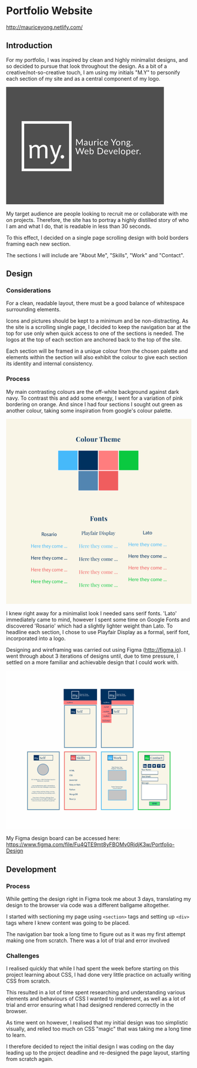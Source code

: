 # Portfolio Website
http://mauriceyong.netlify.com/
## Introduction
For my portfolio, I was inspired by clean and highly minimalist designs, and so decided to pursue that look throughout the design.
As a bit of a creative/not-so-creative touch, I am using my initials "M.Y" to personify each section of my site and as a central component of my logo.

![My Personal Logo](docs/img/logo.png)

My target audience are people looking to recruit me or collaborate with me on projects. Therefore, the site has to portray a highly distilled story of who I am and what I do, that is readable in less than 30 seconds.

To this effect, I decided on a single page scrolling design with bold borders framing each new section.

The sections I will include are "About Me", "Skills", "Work" and "Contact".

## Design
### Considerations
For a clean, readable layout, there must be a good balance of whitespace surrounding elements.

Icons and pictures should be kept to a minimum and be non-distracting. As the site is a scrolling single page, I decided to keep the navigation bar at the top for use only when quick access to one of the sections is needed. The logos at the top of each section are anchored back to the top of the site.

Each section will be framed in a unique colour from the chosen palette and elements within the section will also exhibit the colour to give each section its identity and internal consistency.

### Process
My main contrasting colours are the off-white background against dark navy. To contrast this and add some energy, I went for a variation of pink bordering on orange. And since I had four sections I sought out green as another colour, taking some inspiration from google's colour palette.

![Colour Theme](docs/img/color-theme.png)

I knew right away for a minimalist look I needed sans serif fonts. 'Lato' immediately came to mind, however I spent some time on Google Fonts and discovered 'Rosario' which had a slightly lighter weight than Lato. To headline each section, I chose to use Playfair Display as a formal, serif font, incorporated into a logo.

Designing and wireframing was carried out using Figma (http://figma.io). I went through about 3 iterations of designs until, due to time pressure, I settled on a more familiar and achievable design that I could work with.

![Wireframing & Layouts](docs/img/layouts.png)

My Figma design board can be accessed here:
https://www.figma.com/file/Fu4QTE9mt8yFBOMv0RjdjK3w/Portfolio-Design


## Development 
### Process
While getting the design right in Figma took me about 3 days, translating my design to the browser via code was a different ballgame altogether. 

I started with sectioning my page using ```<section>``` tags and setting up ```<div>``` tags where I knew content was going to be placed.

The navigation bar took a long time to figure out as it was my first attempt making one from scratch. There was a lot of trial and error involved


### Challenges
I realised quickly that while I had spent the week before starting on this project learning about CSS, I had done very little practice on actually writing CSS from scratch.

This resulted in a lot of time spent researching and understanding various elements and behaviours of CSS I wanted to implement, as well as a lot of trial and error ensuring what I had designed rendered correctly in the browser. 

As time went on however, I realised that my initial design was too simplistic visually, and relied too much on CSS "magic" that was taking me a long time to learn. 

I therefore decided to reject the initial design I was coding on the day leading up to the project deadline and re-designed the page layout, starting from scratch again.

